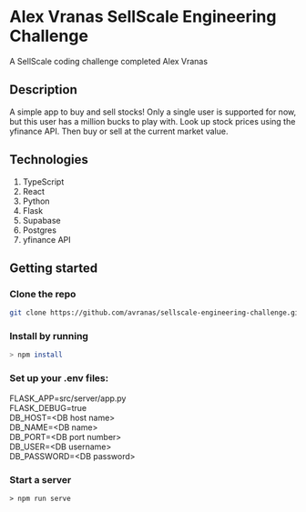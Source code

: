 # Alex Vranas SellScale Engineering Challenge

A SellScale coding challenge completed Alex Vranas

## Description

A simple app to buy and sell stocks! Only a single user is supported for now, but this user has a million bucks to play with. Look up stock prices using the yfinance API. Then buy or sell at the current market value.

## Technologies

1. TypeScript
2. React
3. Python
4. Flask
5. Supabase
6. Postgres
7. yfinance API

## Getting started

### Clone the repo

```bash
git clone https://github.com/avranas/sellscale-engineering-challenge.git
```

### Install by running

```bash
> npm install
```

### Set up your .env files:

FLASK_APP=src/server/app.py\
FLASK_DEBUG=true\
DB_HOST\=<DB host name\>\
DB_NAME=\<DB name\>\
DB_PORT=\<DB port number\>\
DB_USER=\<DB username\>\
DB_PASSWORD=\<DB password\>

### Start a server

```back
> npm run serve
```
